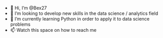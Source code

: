 - 👋 Hi, I’m @Bex27
- 👀 I’m looking to develop new skills in the data science / analytics field
- 🌱 I’m currently learning Python in order to apply it to data science problems
- 📫 Watch this space on how to reach me

<!---
Bex27/Bex27 is a ✨ special ✨ repository because its `README.md` (this file) appears on your GitHub profile.
You can click the Preview link to take a look at your changes.
--->
